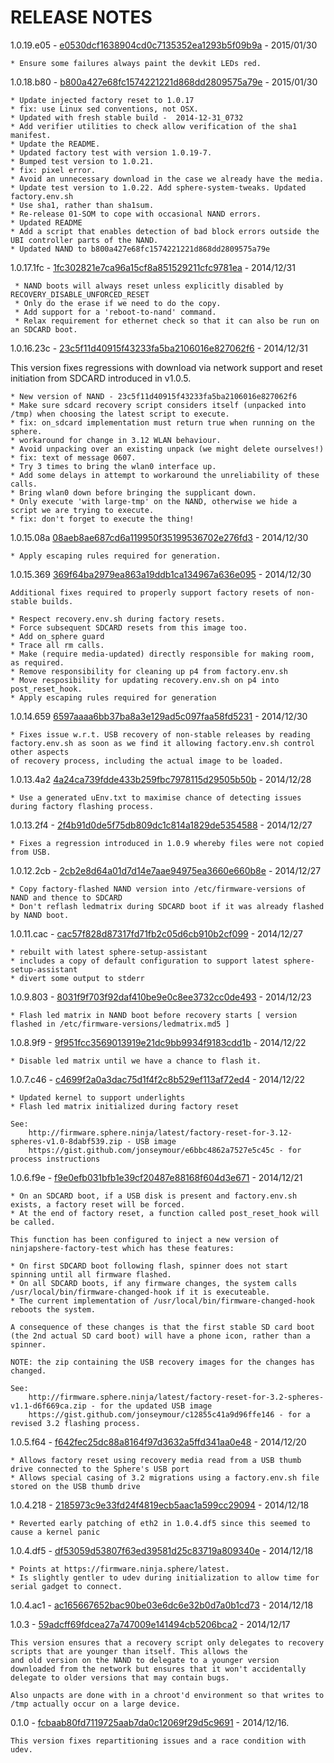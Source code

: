RELEASE NOTES
=============

1.0.19.e05 - [e0530dcf1638904cd0c7135352ea1293b5f09b9a](https://firmware.sphere.ninja/latest/nand-e0530dcf1638904cd0c7135352ea1293b5f09b9a.tgz) - 2015/01/30

    * Ensure some failures always paint the devkit LEDs red.

1.0.18.b80 - [b800a427e68fc1574221221d868dd2809575a79e](https://firmware.sphere.ninja/latest/nand-b800a427e68fc1574221221d868dd2809575a79e.tgz) - 2015/01/30

    * Update injected factory reset to 1.0.17
    * fix: use Linux sed conventions, not OSX.
    * Updated with fresh stable build -  2014-12-31_0732
    * Add verifier utilities to check allow verification of the sha1 manifest.
    * Update the README.
    * Updated factory test with version 1.0.19-7.
    * Bumped test version to 1.0.21.
    * fix: pixel error.
    * Avoid an unnecessary download in the case we already have the media.
    * Update test version to 1.0.22. Add sphere-system-tweaks. Updated factory.env.sh
    * Use sha1, rather than sha1sum.
    * Re-release 01-SOM to cope with occasional NAND errors.
    * Updated README
    * Add a script that enables detection of bad block errors outside the UBI controller parts of the NAND.
 	* Updated NAND to b800a427e68fc1574221221d868dd2809575a79e

1.0.17.1fc - [1fc302821e7ca96a15cf8a851529211cfc9781ea](https://firmware.sphere.ninja/latest/nand-1fc302821e7ca96a15cf8a851529211cfc9781ea.tgz) - 2014/12/31

     * NAND boots will always reset unless explicitly disabled by RECOVERY_DISABLE_UNFORCED_RESET
     * Only do the erase if we need to do the copy.
     * Add support for a 'reboot-to-nand' command.
     * Relax requirement for ethernet check so that it can also be run on an SDCARD boot.

1.0.16.23c - [23c5f11d40915f43233fa5ba2106016e827062f6](https://firmware.sphere.ninja/latest/nand-23c5f11d40915f43233fa5ba2106016e827062f6.tgz) - 2014/12/31

This version fixes regressions with download via network support and reset initiation from SDCARD introduced in v1.0.5.

    * New version of NAND - 23c5f11d40915f43233fa5ba2106016e827062f6
    * Make sure sdcard recovery script considers itself (unpacked into /tmp) when choosing the latest script to execute.
    * fix: on_sdcard implementation must return true when running on the sphere.
    * workaround for change in 3.12 WLAN behaviour.
    * Avoid unpacking over an existing unpack (we might delete ourselves!)
    * fix: text of message 0607.
    * Try 3 times to bring the wlan0 interface up.
    * Add some delays in attempt to workaround the unreliability of these calls.
    * Bring wlan0 down before bringing the supplicant down.
    * Only execute 'with large-tmp' on the NAND, otherwise we hide a script we are trying to execute.
    * fix: don't forget to execute the thing!

1.0.15.08a [08aeb8ae687cd6a119950f35199536702e276fd3](https://firmware.sphere.ninja/latest/nand-369f64ba2979ea863a19ddb1ca134967a636e095.tgz) - 2014/12/30

    * Apply escaping rules required for generation.

1.0.15.369 [369f64ba2979ea863a19ddb1ca134967a636e095](https://firmware.sphere.ninja/latest/nand-369f64ba2979ea863a19ddb1ca134967a636e095.tgz) - 2014/12/30

	Additional fixes required to properly support factory resets of non-stable builds.

    * Respect recovery.env.sh during factory resets.
    * Force subsequent SDCARD resets from this image too.
    * Add on_sphere guard
    * Trace all rm calls.
    * Make (require media-updated) directly responsible for making room, as required.
    * Remove responsibility for cleaning up p4 from factory.env.sh
    * Move resposibility for updating recovery.env.sh on p4 into post_reset_hook.
    * Apply escaping rules required for generation

1.0.14.659 [6597aaaa6bb37ba8a3e129ad5c097faa58fd5231](https://firmware.sphere.ninja/latest/nand-6597aaaa6bb37ba8a3e129ad5c097faa58fd5231.tgz) - 2014/12/30

	* Fixes issue w.r.t. USB recovery of non-stable releases by reading factory.env.sh as soon as we find it allowing factory.env.sh control other aspects
	of recovery process, including the actual image to be loaded.

1.0.13.4a2 [4a24ca739fdde433b259fbc7978115d29505b50b](https://firmware.sphere.ninja/latest/nand-4a24ca739fdde433b259fbc7978115d29505b50b.tgz) - 2014/12/28

	* Use a generated uEnv.txt to maximise chance of detecting issues during factory flashing process.

1.0.13.2f4 - [2f4b91d0de5f75db809dc1c814a1829de5354588](https://firmware.sphere.ninja/latest/nand-2f4b91d0de5f75db809dc1c814a1829de5354588.tgz) - 2014/12/27

	* Fixes a regression introduced in 1.0.9 whereby files were not copied from USB.

1.0.12.2cb - [2cb2e8d64a01d7d14e7aae94975ea3660e660b8e](https://firmware.sphere.ninja/latest/nand-2cb2e8d64a01d7d14e7aae94975ea3660e660b8e.tgz) - 2014/12/27

	* Copy factory-flashed NAND version into /etc/firmware-versions of NAND and thence to SDCARD
	* Don't reflash ledmatrix during SDCARD boot if it was already flashed by NAND boot.

1.0.11.cac - [cac57f828d87317fd71fb2c05d6cb910b2cf099](https://firmware.sphere.ninja/latest/nand-cac57f828d87317fd71fb2c05d6cb910b2cf099.tgz) - 2014/12/27

	* rebuilt with latest sphere-setup-assistant
	* includes a copy of default configuration to support latest sphere-setup-assistant
	* divert some output to stderr

1.0.9.803 - [8031f9f703f92daf410be9e0c8ee3732cc0de493](https://firmware.sphere.ninja/latest/nand-8031f9f703f92daf410be9e0c8ee3732cc0de493.tgz) - 2014/12/23

	* Flash led matrix in NAND boot before recovery starts [ version flashed in /etc/firmware-versions/ledmatrix.md5 ]

1.0.8.9f9 - [9f951fcc3569013919e21dc9bb9934f9183cdd1b](https://firmware.sphere.ninja/latest/nand-9f951fcc3569013919e21dc9bb9934f9183cdd1b.tgz) - 2014/12/22

	* Disable led matrix until we have a chance to flash it.

1.0.7.c46 - [c4699f2a0a3dac75d1f4f2c8b529ef113af72ed4](https://firmware.sphere.ninja/latest/nand-c4699f2a0a3dac75d1f4f2c8b529ef113af72ed4.tgz) - 2014/12/22

	* Updated kernel to support underlights
	* Flash led matrix initialized during factory reset

	See:
		http://firmware.sphere.ninja/latest/factory-reset-for-3.12-spheres-v1.0-8dabf539.zip - USB image
		https://gist.github.com/jonseymour/e6bbc4862a7527e5c45c - for process instructions


1.0.6.f9e - [f9e0efb031bfb1e39cf20487e88168f604d3e671](https://firmware.sphere.ninja/latest/nand-f9e0efb031bfb1e39cf20487e88168f604d3e671.tgz) - 2014/12/21

	* On an SDCARD boot, if a USB disk is present and factory.env.sh exists, a factory reset will be forced.
	* At the end of factory reset, a function called post_reset_hook will be called.

	This function has been configured to inject a new version of ninjapshere-factory-test which has these features:

	* On first SDCARD boot following flash, spinner does not start spinning until all firmware flashed.
	* On all SDCARD boots, if any firmware changes, the system calls /usr/local/bin/firmware-changed-hook if it is executeable.
	* The current implementation of /usr/local/bin/firmware-changed-hook reboots the system.

	A consequence of these changes is that the first stable SD card boot (the 2nd actual SD card boot) will have a phone icon, rather than a spinner.

	NOTE: the zip containing the USB recovery images for the changes has changed.

	See:
		http://firmware.sphere.ninja/latest/factory-reset-for-3.2-spheres-v1.1-d6f669ca.zip - for the updated USB image
		https://gist.github.com/jonseymour/c12855c41a9d96ffe146 - for a revised 3.2 flashing process.


1.0.5.f64 - [f642fec25dc88a8164f97d3632a5ffd341aa0e48](https://firmware.sphere.ninja/latest/nand-f642fec25dc88a8164f97d3632a5ffd341aa0e48.tgz) - 2014/12/20

	* Allows factory reset using recovery media read from a USB thumb drive connected to the Sphere's USB port
	* Allows special casing of 3.2 migrations using a factory.env.sh file stored on the USB thumb drive

1.0.4.218 - [2185973c9e33fd24f4819ecb5aac1a599cc29094](https://firmware.sphere.ninja/latest/nand-2185973c9e33fd24f4819ecb5aac1a599cc29094.tgz) - 2014/12/18

	* Reverted early patching of eth2 in 1.0.4.df5 since this seemed to cause a kernel panic

1.0.4.df5 - [df53059d53807f63ed39581d25c83719a809340e](https://firmware.sphere.ninja/latest/nand-df53059d53807f63ed39581d25c83719a809340e.tgz) - 2014/12/18

	* Points at https://firmware.ninja.sphere/latest.
    * Is slightly gentler to udev during initialization to allow time for serial gadget to connect.

1.0.4.ac1 - [ac165667652bac90be03e6dc6e32b0d7a0b1cd73](https://firmware.sphere.ninja/latest/nand-ac165667652bac90be03e6dc6e32b0d7a0b1cd73.tgz) - 2014/12/18

1.0.3 - [59adcff69fdcea27a747009e141494cb5206bca2](https://firmware.sphere.ninja/latest/nand-59adcff69fdcea27a747009e141494cb5206bca2.tgz) - 2014/12/17

	This version ensures that a recovery script only delegates to recovery scripts that are younger than itself. This allows the
	and old version on the NAND to delegate to a younger version downloaded from the network but ensures that it won't accidentally
	delegate to older versions that may contain bugs.

	Also unpacts are done with in a chroot'd environment so that writes to /tmp actually occur on a large device.

0.1.0 - [fcbaab80fd7119725aab7da0c12069f29d5c9691](https://firmware.sphere.ninja/latest/nand-fcbaab80fd7119725aab7da0c12069f29d5c9691.tgz) - 2014/12/16.


	This version fixes repartitioning issues and a race condition with udev.
